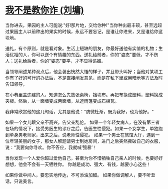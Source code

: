 # [我不是教你诈 (刘墉)](https://github.com/Luckyyyyyyy/phh-blog/issues/39)

当你进去，果园的主人可能说:"好!那片地，交给你种!"当你种出最丰硕，甚至远超过果园主人以前种出的果实的时候，永远不要忘记，是谁让你进来，又是谁给你这块地。

送礼，有个原则，就是看对象。生活上短缺的朋友，你最好送他有实值的礼物；生活优裕的人，你可以送个有情趣的东西。送礼给前者，你的"姿态"要低，才不伤人；送礼给后者，你的"姿态"要平，才不显得谄媚。

当领导阐述某种观点后，他会装出恍然大悟的样子，并且带头叫好；当他对某项工作有了好的可行的办法后，不是直接阐发意见，而是在私下里或用暗示等方法及时告知领导，

在小巷里盖违建的人，知道怎么先放张桌椅，挡块布。再把布换成塑料，塑料换成夹板。然后，从一面墙变成两面墙，从遮雨篷变成石棉瓦。

我非常欣赏他的这几句话，尤其是他说：“防微杜渐，既为我好，也为他好。“

如果一个女儿跟父亲不高兴，告父亲乱伦。 如果一个年轻女病人，在没有第三者在场的情况下，接受男医生的诊疗之后，告医生性侵犯。如果一个女学生，单独跑到单身男老师家，出来之后，说老师性侵犯。 如果一个男士在旅馆大厅，遇到一位年轻美丽的女子，那女人解题请男士到她房间，进门之后突然撕破自己的衣服，说：“我要向你寻欢。你不答应，我就喊‘强暴’！

当你发现一个人爱你超过爱他自己，甚至为你不惜牺牲自己亲人的时候，也要好好想想，他会不会有一天牺牲你。 你越是成功、强大、有钱，越要小心这些！

如果你做中间人，要忠实地传达，不可添油加醋。 如果你做调解人，要不听丑话，只说美言。

